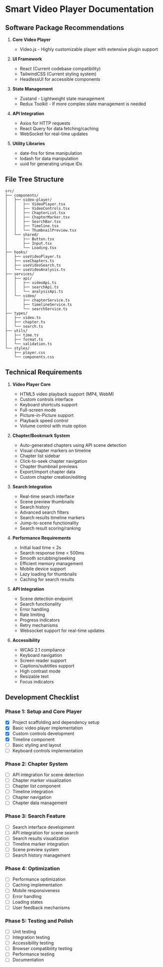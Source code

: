 # Smart Video Player Documentation

## Software Package Recommendations

1. **Core Video Player**
   - Video.js - Highly customizable player with extensive plugin support

2. **UI Framework**
   - React (Current codebase compatibility)
   - TailwindCSS (Current styling system)
   - HeadlessUI for accessible components

3. **State Management**
   - Zustand - Lightweight state management
   - Redux Toolkit - If more complex state management is needed

4. **API Integration**
   - Axios for HTTP requests
   - React Query for data fetching/caching
   - WebSocket for real-time updates

5. **Utility Libraries**
   - date-fns for time manipulation
   - lodash for data manipulation
   - uuid for generating unique IDs

## File Tree Structure

```
src/
├── components/
│   ├── video-player/
│   │   ├── VideoPlayer.tsx
│   │   ├── VideoControls.tsx
│   │   ├── ChapterList.tsx
│   │   ├── ChapterMarker.tsx
│   │   ├── SearchBar.tsx
│   │   ├── Timeline.tsx
│   │   └── ThumbnailPreview.tsx
│   └── shared/
│       ├── Button.tsx
│       ├── Input.tsx
│       └── Loading.tsx
├── hooks/
│   ├── useVideoPlayer.ts
│   ├── useChapters.ts
│   ├── useVideoSearch.ts
│   └── useVideoAnalysis.ts
├── services/
│   ├── api/
│   │   ├── videoApi.ts
│   │   ├── searchApi.ts
│   │   └── analysisApi.ts
│   └── video/
│       ├── chapterService.ts
│       ├── timelineService.ts
│       └── searchService.ts
├── types/
│   ├── video.ts
│   ├── chapter.ts
│   └── search.ts
├── utils/
│   ├── time.ts
│   ├── format.ts
│   └── validation.ts
└── styles/
    ├── player.css
    └── components.css
```

## Technical Requirements

1. **Video Player Core**
   - HTML5 video playback support (MP4, WebM)
   - Custom controls interface
   - Keyboard shortcuts support
   - Full-screen mode
   - Picture-in-Picture support
   - Playback speed control
   - Volume control with mute option

2. **Chapter/Bookmark System**
   - Auto-generated chapters using API scene detection
   - Visual chapter markers on timeline
   - Chapter list sidebar
   - Click-to-seek chapter navigation
   - Chapter thumbnail previews
   - Export/import chapter data
   - Custom chapter creation/editing

3. **Search Integration**
   - Real-time search interface
   - Scene preview thumbnails
   - Search history
   - Advanced search filters
   - Search results timeline markers
   - Jump-to-scene functionality
   - Search result scoring/ranking

4. **Performance Requirements**
   - Initial load time < 2s
   - Search response time < 500ms
   - Smooth scrubbing/seeking
   - Efficient memory management
   - Mobile device support
   - Lazy loading for thumbnails
   - Caching for search results

5. **API Integration**
   - Scene detection endpoint
   - Search functionality
   - Error handling
   - Rate limiting
   - Progress indicators
   - Retry mechanisms
   - Websocket support for real-time updates

6. **Accessibility**
   - WCAG 2.1 compliance
   - Keyboard navigation
   - Screen reader support
   - Captions/subtitles support
   - High contrast mode
   - Resizable text
   - Focus indicators

## Development Checklist

### Phase 1: Setup and Core Player
- [x] Project scaffolding and dependency setup
- [x] Basic video player implementation
- [x] Custom controls development
- [x] Timeline component
- [ ] Basic styling and layout
- [ ] Keyboard controls implementation

### Phase 2: Chapter System
- [ ] API integration for scene detection
- [ ] Chapter marker visualization
- [ ] Chapter list component
- [ ] Timeline integration
- [ ] Chapter navigation
- [ ] Chapter data management

### Phase 3: Search Feature
- [ ] Search interface development
- [ ] API integration for scene search
- [ ] Search results visualization
- [ ] Timeline marker integration
- [ ] Scene preview system
- [ ] Search history management

### Phase 4: Optimization
- [ ] Performance optimization
- [ ] Caching implementation
- [ ] Mobile responsiveness
- [ ] Error handling
- [ ] Loading states
- [ ] User feedback mechanisms

### Phase 5: Testing and Polish
- [ ] Unit testing
- [ ] Integration testing
- [ ] Accessibility testing
- [ ] Browser compatibility testing
- [ ] Performance testing
- [ ] Documentation
